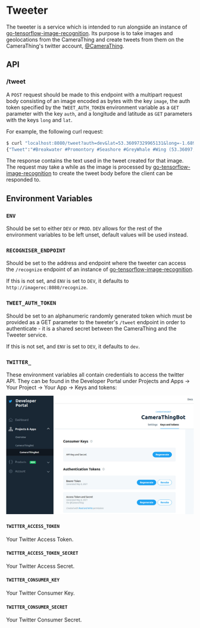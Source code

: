 # Tweeter

The tweeter is a service which is intended to run alongside an instance of [go-tensorflow-image-recognition](https://github.com/tinrab/go-tensorflow-image-recognition/). Its purpose is to take images and geolocations from the CameraThing and create tweets from them on the CameraThing's twitter account, [@CameraThing](https://twitter.com/CameraThing).



## API

### /tweet

A `POST` request should be made to this endpoint with a multipart request body consisting of an image encoded as bytes with the key `image`, the auth token specified by the `TWEET_AUTH_TOKEN` environment variable as a `GET` parameter with the key `auth`, and a longitude and latitude as `GET` parameters with the keys `long` and `lat`.

For example, the following curl request:

```bash
$ curl "localhost:8080/tweet?auth=dev&lat=53.36097329965131&long=-1.6899902029658576" -F 'image=@./test.jpg'
{"Tweet":"#Breakwater #Promontory #Seashore #GreyWhale #Wing (53.36097,-1.68999)"}
```

The response contains the text used in the tweet created for that image. The request may take a while as the image is processed by [go-tensorflow-image-recognition](https://github.com/tinrab/go-tensorflow-image-recognition/) to create the tweet body before the client can be responded to.



## Environment Variables

### `ENV`

Should be set to either `DEV` or `PROD`. `DEV` allows for the rest of the environment variables to be left unset, default values will be used instead.



### `RECOGNISER_ENDPOINT`

Should be set to the address and endpoint where the tweeter can access the `/recognize` endpoint of an instance of [go-tensorflow-image-recognition](https://github.com/tinrab/go-tensorflow-image-recognition/).

If this is not set, and `ENV` is set to `DEV`, it defaults to `http://imagerec:8080/recognize`.



### `TWEET_AUTH_TOKEN`

Should be set to an alphanumeric randomly generated token which must be provided as a GET parameter to the tweeter's `/tweet` endpoint in order to authenticate - it is a shared secret between the CameraThing and the Tweeter service.

If this is not set, and `ENV` is set to `DEV`, it defaults to `dev`.



### `TWITTER_`

These environment variables all contain credentials to access the twitter API. They can be found in the Developer Portal under Projects and Apps -> Your Project -> Your App -> Keys and tokens:

![twitter-developer-portal](./docs/imgs/twitter-developer-portal.jpg)

#### `TWITTER_ACCESS_TOKEN`

Your Twitter Access Token.

#### `TWITTER_ACCESS_TOKEN_SECRET`

Your Twitter Access Secret.

#### `TWITTER_CONSUMER_KEY`

Your Twitter Consumer Key.

#### `TWITTER_CONSUMER_SECRET`

Your Twitter Consumer Secret.



#### 
